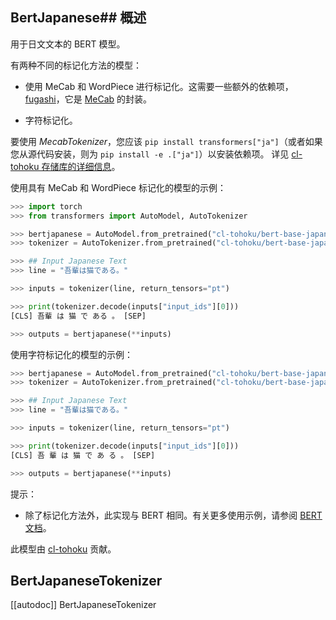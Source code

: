 <!--版权所有2020年HuggingFace团队。保留所有权利。
根据 Apache 许可证第 2.0 版（“许可证”）获得许可；除非符合本许可证，否则您不得使用此文件。您可以在以下位置获取许可证的副本
http://www.apache.org/licenses/LICENSE-2.0
除非适用法律要求或书面同意，否则根据许可证分发的软件以“按现状”分发，不附带任何明示或暗示的保证或条件。有关特定语言下权限和限制的详细信息，请参阅许可证。⚠️请注意，本文件是 Markdown 格式，但包含特定于我们的文档构建器（类似于 MDX）的语法，可能无法在 Markdown 查看器中正确渲染。
-->
## BertJapanese## 概述

用于日文文本的 BERT 模型。

有两种不同的标记化方法的模型：
- 使用 MeCab 和 WordPiece 进行标记化。这需要一些额外的依赖项，[fugashi](https://github.com/polm/fugashi)，它是 [MeCab](https://taku910.github.io/mecab/) 的封装。

- 字符标记化。

要使用 *MecabTokenizer*，您应该 `pip install transformers["ja"]`（或者如果您从源代码安装，则为 `pip install -e .["ja"]`）以安装依赖项。
详见 [cl-tohoku 存储库的详细信息](https://github.com/cl-tohoku/bert-japanese)。

使用具有 MeCab 和 WordPiece 标记化的模型的示例：


```python
>>> import torch
>>> from transformers import AutoModel, AutoTokenizer

>>> bertjapanese = AutoModel.from_pretrained("cl-tohoku/bert-base-japanese")
>>> tokenizer = AutoTokenizer.from_pretrained("cl-tohoku/bert-base-japanese")

>>> ## Input Japanese Text
>>> line = "吾輩は猫である。"

>>> inputs = tokenizer(line, return_tensors="pt")

>>> print(tokenizer.decode(inputs["input_ids"][0]))
[CLS] 吾輩 は 猫 で ある 。 [SEP]

>>> outputs = bertjapanese(**inputs)
```

使用字符标记化的模型的示例：
```python
>>> bertjapanese = AutoModel.from_pretrained("cl-tohoku/bert-base-japanese-char")
>>> tokenizer = AutoTokenizer.from_pretrained("cl-tohoku/bert-base-japanese-char")

>>> ## Input Japanese Text
>>> line = "吾輩は猫である。"

>>> inputs = tokenizer(line, return_tensors="pt")

>>> print(tokenizer.decode(inputs["input_ids"][0]))
[CLS] 吾 輩 は 猫 で あ る 。 [SEP]

>>> outputs = bertjapanese(**inputs)
```

提示：
- 除了标记化方法外，此实现与 BERT 相同。有关更多使用示例，请参阅 [BERT 文档](bert)。

此模型由 [cl-tohoku](https://huggingface.co/cl-tohoku) 贡献。

## BertJapaneseTokenizer

[[autodoc]] BertJapaneseTokenizer
